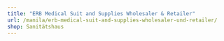 ```yaml
---
title: "ERB Medical Suit and Supplies Wholesaler & Retailer"
url: /manila/erb-medical-suit-and-supplies-wholesaler-und-retailer/
shop: Sanitätshaus
---
```

